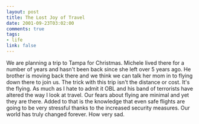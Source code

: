 ```yaml
--- 
layout: post
title: The Lost Joy of Travel
date: 2001-09-23T03:02:00
comments: true
tags:
- life
link: false
---
```

We are planning a trip to Tampa for Christmas. Michele lived there for a number of years and hasn't been back since she left over 5 years ago. He brother is moving back there and we think we can talk her mom in to flying down there to join us. The trick with this trip isn't the distance or cost. It's the flying. As much as I hate to admit it OBL and his band of terrorists have altered the way I look at travel. Our fears about flying are minimal and yet they are there. Added to that is the knowledge that even safe flights are going to be very stressful thanks to the increased security measures. Our world has truly changed forever. How very sad.
